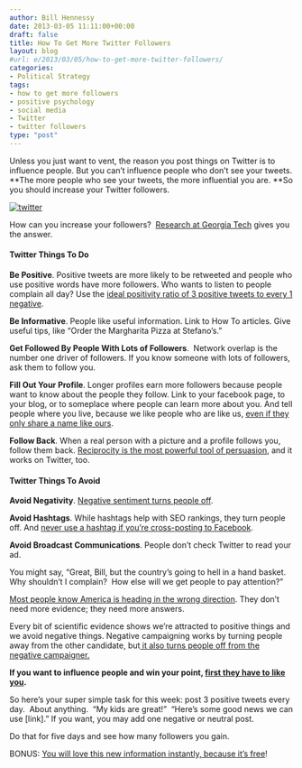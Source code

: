 ```yaml
---
author: Bill Hennessy
date: 2013-03-05 11:11:00+00:00
draft: false
title: How To Get More Twitter Followers
layout: blog
#url: e/2013/03/05/how-to-get-more-twitter-followers/
categories:
- Political Strategy
tags:
- how to get more followers
- positive psychology
- social media
- Twitter
- twitter followers
type: "post"
---
```


Unless you just want to vent, the reason you post things on Twitter is to influence people. But you can’t influence people who don’t see your tweets. **The more people who see your tweets, the more influential you are. **So you should increase your Twitter followers.

[![twitter](https://hennessysview.com/wp-content/uploads/2013/03/twitter_thumb.png)
](https://hennessysview.com/wp-content/uploads/2013/03/twitter.png)

How can you increase your followers?  [Research at Georgia Tech](https://comp.social.gatech.edu/papers/follow_chi13_final.pdf) gives you the answer.


#### Twitter Things To Do


**Be Positive**. Positive tweets are more likely to be retweeted and people who use positive words have more followers. Who wants to listen to people complain all day? Use the [ideal positivity ratio of 3 positive tweets to every 1 negative](https://www.positivityratio.com/).

**Be Informative**. People like useful information. Link to How To articles. Give useful tips, like “Order the Margharita Pizza at Stefano’s.”

**Get Followed By People With Lots of Followers**.  Network overlap is the number one driver of followers. If you know someone with lots of followers, ask them to follow you.

**Fill Out Your Profile**. Longer profiles earn more followers because people want to know about the people they follow. Link to your facebook page, to your blog, or to someplace where people can learn more about you. And tell people where you live, because we like people who are like us, [even if they only share a name like ours](https://www.psychologypress.com/smithandmackie/resources/study.asp?study=ch04-cs-01).

**Follow Back**. When a real person with a picture and a profile follows you, follow them back. [Reciprocity is the most powerful tool of persuasion](https://www.mindtools.com/pages/article/six-principles-influence.htm), and it works on Twitter, too.


#### Twitter Things To Avoid


**Avoid Negativity**. [Negative sentiment turns people off](https://danzarrella.com/infographic-5-scientifically-proven-ways-to-get-more-followers.html).

**Avoid Hashtags**. While hashtags help with SEO rankings, they turn people off. And [never use a hashtag if you’re cross-posting to Facebook](https://www.facebook.com/leaveyourhashtagsontwitter).

**Avoid Broadcast Communications**. People don’t check Twitter to read your ad.

You might say, “Great, Bill, but the country’s going to hell in a hand basket. Why shouldn’t I complain?  How else will we get people to pay attention?”

[Most people know America is heading in the wrong direction](https://www.rasmussenreports.com/public_content/politics/mood_of_america/right_direction_or_wrong_track). They don’t need more evidence; they need more answers.

Every bit of scientific evidence shows we’re attracted to positive things and we avoid negative things. Negative campaigning works by turning people away from the other candidate, but[ it also turns people off from the negative campaigner.](https://fas-polisci.rutgers.edu/lau/articles/LauEtAl_EffectsOfNegativePoliticalCampaigns.pdf)

**If you want to influence people and win your point, [first they have to like you](https://peopletriggers.wordpress.com/2010/06/07/the-six-weapons-of-influence-part-4-liking/).**

So here’s your super simple task for this week: post 3 positive tweets every day.  About anything.  “My kids are great!”  “Here’s some good news we can use [link].” If you want, you may add one negative or neutral post.

Do that for five days and see how many followers you gain.

BONUS: [You will love this new information instantly, because it’s free](https://www.copyblogger.com/persuasive-copywriting-words/)!
